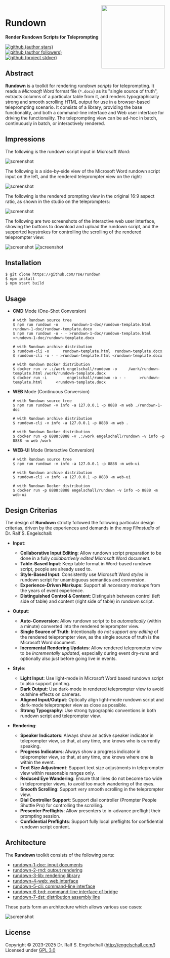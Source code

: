 
<img src="https://raw.githubusercontent.com/rse/rundown/master/rundown-doc/rundown-logo.svg" width="200" align="right" alt=""/>

Rundown
=======

**Render Rundown Scripts for Teleprompting**

[![github (author stars)](https://img.shields.io/github/stars/rse?logo=github&label=author%20stars&color=%233377aa)](https://github.com/rse)
[![github (author followers)](https://img.shields.io/github/followers/rse?label=author%20followers&logo=github&color=%234477aa)](https://github.com/rse)
[![github (project stdver)](https://img.shields.io/github/package-json/stdver/rse/rundown?logo=github&label=project%20stdver&color=%234477aa&cacheSeconds=900)](https://github.com/rse/rundown)

Abstract
--------

**Rundown** is a toolkit for rendering *rundown scripts* for
teleprompting. It reads a *Microsoft Word* format file (`*.docx`) as
its "single source of truth", extracts columns of a particular table
from it, and renders typographically strong and smooth scrolling HTML
output for use in a browser-based teleprompting scenario. It consists
of a library, providing the base functionality, and both a command-line
interface and Web user interface for driving the functionality. The
teleprompting view can be ad-hoc in batch, continuously in batch, or
interactively rendered.

Impressions
-----------

The following is the rundown script input in Microsoft Word:

![screenshot](rundown-1-doc/rundown-screenshot-5.png)

The following is a side-by-side view of the Microsoft Word rundown
script input on the left, and the rendered teleprompter view on the
right:

![screenshot](rundown-1-doc/rundown-screenshot-1.png)

The following is the rendered prompting view in the original 16:9 aspect ratio,
as shown in the studio on the teleprompters:

![screenshot](rundown-1-doc/rundown-screenshot-4.png)

The following are two screenshots of the interactive web user interface,
showing the buttons to download and upload the rundown script, and the
supported keystrokes for controlling the scrolling of the rendered
teleprompter view:

![screenshot](rundown-1-doc/rundown-screenshot-2.png)
![screenshot](rundown-1-doc/rundown-screenshot-3.png)

Installation
------------

```
$ git clone https://github.com/rse/rundown
$ npm install
$ npm start build
```

Usage
-----

- **CMD** Mode (One-Shot Conversion)

    ```
    # with Rundown source tree
    $ npm run rundown -o      rundown-1-doc/rundown-template.html  rundown-1-doc/rundown-template.docx
    $ npm run rundown -o - - >rundown-1-doc/rundown-template.html <rundown-1-doc/rundown-template.docx

    # with Rundown archive distribution
    $ rundown-cli -o      rundown-template.html  rundown-template.docx
    $ rundown-cli -o - - >rundown-template.html <rundown-template.docx

    # with Rundown Docker distribution
    $ docker run -v .:/work engelschall/rundown -o     /work/rundown-template.html /work/rundown-template.docx
    $ docker run -i         engelschall/rundown -o - -      >rundown-template.html      <rundown-template.docx
    ```

- **WEB** Mode (Continuous Conversion)

    ```
    # with Rundown source tree
    $ npm run rundown -v info -a 127.0.0.1 -p 8888 -m web ./rundown-1-doc

    # with Rundown archive distribution
    $ rundown-cli -v info -a 127.0.0.1 -p 8888 -m web .

    # with Rundown Docker distribution
    $ docker run -p 8888:8888 -v .:/work engelschall/rundown -v info -p 8888 -m web /work
    ```

- **WEB-UI** Mode (Interactive Conversion)

    ```
    # with Rundown source tree
    $ npm run rundown -v info -a 127.0.0.1 -p 8888 -m web-ui

    # with Rundown archive distribution
    $ rundown-cli -v info -a 127.0.0.1 -p 8888 -m web-ui

    # with Rundown Docker distribution
    $ docker run -p 8888:8888 engelschall/rundown -v info -o 8888 -m web-ui
    ```

Design Criterias
----------------

The design of **Rundown** strictly followed the following particular design criterias, driven by
the experiences and demands in the *msg Filmstudio* of Dr. Ralf S. Engelschall:

- **Input**:
    - **Collaborative Input Editing**:
      Allow rundown script preparation to be done in a fully
      *collabortively edited* Microsoft Word document.
    - **Table-Based Input**:
      Keep table format in Word-based rundown script, people are already used to.
    - **Style-Based Input**:
      Consistently use Microsoft Word *styles* in rundown script for
      unambiguous semantics and conversion.
    - **Experience-Driven Markups**:
      Support all *necessary markups* from the years of event experience.
    - **Distinguished Control & Content**:
      Distinguish between control (left side of table) and content
      (right side of table) in rundown script.

- **Output**:
    - **Auto-Conversion**:
      Allow rundown script to be *automatically* (within a minute)
      converted into the rendered teleprompter view.
    - **Single Source of Truth**:
      Intentionally do *not support any editing* of the rendered
      teleprompter view, as the single source of truth is the Microsoft Word document.
    - **Incremental Rendering Updates**:
      Allow rendered teleprompter view to be *incrementally updated*,
      especially during event dry-runs and optionally also just before going
      live in events.

- **Style**:
    - **Light Input**:
      Use light-mode in Microsoft Word based rundown script to also support printing.
    - **Dark Output**:
      Use dark-mode in rendered teleprompter view to avoid outshine effects on cameras.
    - **Aligned Input/Output**:
      Optically align light-mode rundown script and dark-mode
      teleprompter view as close as possible.
    - **Strong Typography**:
      Use strong typographic conventions in both rundown script and teleprompter view.

- **Rendering**:
    - **Speaker Indicators**:
      Always show an active speaker indicator in teleprompter view, so
      that, at any time, one knows who is currently speaking.
    - **Progress Indicators**:
      Always show a progress indicator in teleprompter view,
      so that, at any time, one knows where one is within the event.
    - **Text Size Adjustment**:
      Support text size adjustments in teleprompter view within reasonable ranges only.
    - **Reduced Eye Wandering**:
      Ensure that lines do not become too wide in teleprompter views,
      to avoid too much wandering of the eyes.
    - **Smooth Scrolling**:
      Support very smooth scrolling in the teleprompter view.
    - **Dial Controller Support**:
      Support dial controller (Prompter People Shuttle Pro) for controlling the scrolling.
    - **Presenter Preflights**:
      Allow presenters to in-advance preflight their prompting session.
    - **Confidential Preflights**:
      Support fully local preflights for confidential rundown script content.

Architecture
------------

The **Rundown** toolkit consists of the following parts:

- [rundown-1-doc: input documents](rundown-1-doc/)
- [rundown-2-rnd: output rendering](rundown-2-rnd/)
- [rundown-3-lib: rendering library](rundown-3-lib/)
- [rundown-4-web: web interface](rundown-4-web/)
- [rundown-5-cli: command-line interface](rundown-5-cli/)
- [rundown-6-brd: command-line interface of bridge](rundown-6-brd/)
- [rundown-7-dst: distribution assembly line](rundown-7-dst/)

Those parts form an architecture which allows various use cases:

![screenshot](rundown-1-doc/rundown-architecture.png)

License
-------

Copyright &copy; 2023-2025 Dr. Ralf S. Engelschall (http://engelschall.com/)<br/>
Licensed under [GPL 3.0](https://spdx.org/licenses/GPL-3.0-only)

